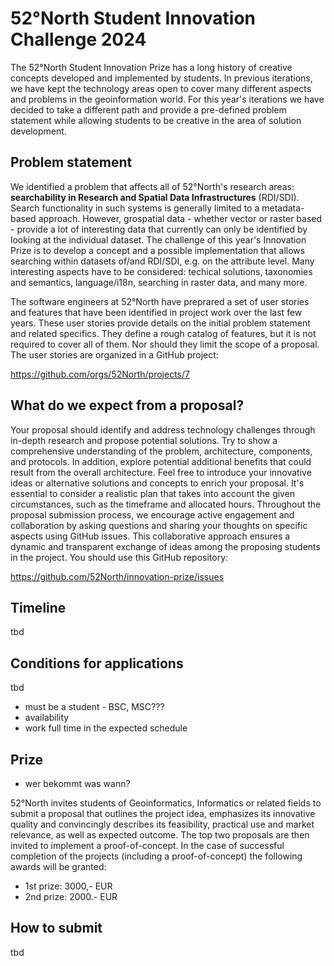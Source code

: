# 52°North Student Innovation Challenge 2024

The 52°North Student Innovation Prize has a long history of creative concepts
developed and implemented by students. In previous iterations, we have kept the technology
areas open to cover many different aspects and problems in the geoinformation world. 
For this year's iterations we have decided to take a different path and provide
a pre-defined problem statement while allowing students to be creative in the area
of solution development.

## Problem statement

We identified a problem that affects all of 52°North's research areas: **searchability in
Research and Spatial Data Infrastructures** (RDI/SDI). Search functionality in such systems
is generally limited to a metadata-based approach. However, grospatial data - whether vector or raster based -
provide a lot of interesting data that currently can only be identified by
looking at the individual dataset. The challenge of this year's Innovation Prize is to
develop a concept and a possible implementation that allows searching within datasets of/and RDI/SDI, 
e.g. on the attribute level. Many interesting aspects have to be considered: techical solutions, taxonomies and semantics, language/i18n, searching in raster data,
and many more.

The software engineers at 52°North have preprared a set of user stories and features that
have been identified in project work over the last few years. These user stories provide
details on the initial problem statement and related specifics. They define a rough
catalog of features, but it is not required to cover all of them. Nor should they
limit the scope of a proposal. The user stories are organized in a GitHub project:

https://github.com/orgs/52North/projects/7

## What do we expect from a proposal?

Your proposal should identify and address technology challenges through
in-depth research and propose potential solutions. Try to show a comprehensive
understanding of the problem, architecture, components, and protocols. In addition, explore potential
additional benefits that could result from the overall architecture. Feel free to introduce your
innovative ideas or alternative solutions and concepts to enrich your proposal. It's essential
to consider a realistic plan that takes into account the given circumstances, such as the timeframe
and allocated hours. Throughout the proposal submission process, we encourage active engagement
and collaboration by asking questions and sharing your thoughts on specific aspects using
GitHub issues. This collaborative approach ensures a dynamic and transparent exchange of ideas
among the proposing students in the project. You should use this GitHub repository:

https://github.com/52North/innovation-prize/issues

## Timeline

tbd

## Conditions for applications

tbd

* must be a student - BSC, MSC???
* availability
* work full time in the expected schedule

## Prize

* wer bekommt was wann?

52°North invites students of Geoinformatics, Informatics or related fields to submit a proposal that outlines the project idea, emphasizes its innovative quality and convincingly describes its feasibility, practical use and market relevance, as well as expected outcome. 
The top two proposals are then invited to implement a proof-of-concept. In the case of successful completion of the projects (including a proof-of-concept) the following awards will be granted:
* 1st prize: 3000,- EUR
* 2nd prize: 2000.- EUR


## How to submit

tbd
